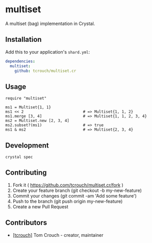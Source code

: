 # multiset

A multiset (bag) implementation in Crystal.


## Installation


Add this to your application's `shard.yml`:

```yaml
dependencies:
  multiset:
    github: tcrouch/multiset.cr
```


## Usage


```crystal
require "multiset"

ms1 = Multiset{1, 1}
ms1 << 2                          # => Multiset{1, 1, 2}
ms1.merge [3, 4]                  # => Multiset{1, 1, 2, 3, 4}
ms2 = Multiset.new [2, 3, 4]
ms2.subset?(ms1)                  # => true
ms1 & ms2                         # => Multiset{2, 3, 4}
```

## Development

`crystal spec`

## Contributing

1. Fork it ( https://github.com/tcrouch/multiset.cr/fork )
2. Create your feature branch (git checkout -b my-new-feature)
3. Commit your changes (git commit -am 'Add some feature')
4. Push to the branch (git push origin my-new-feature)
5. Create a new Pull Request

## Contributors

- [[tcrouch]](https://github.com/tcrouch) Tom Crouch - creator, maintainer
